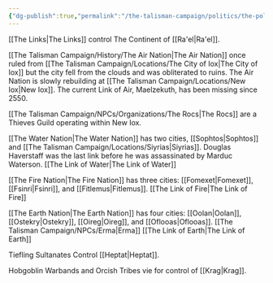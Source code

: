 ```yaml
---
{"dg-publish":true,"permalink":"/the-talisman-campaign/politics/the-political-landscape/","noteIcon":""}
---
```


[[The Links\|The Links]] control The Continent of [[Ra'el\|Ra'el]].

[[The Talisman Campaign/History/The Air Nation\|The Air Nation]] once ruled from [[The Talisman Campaign/Locations/The City of Iox\|The City of Iox]] but the city fell from the clouds and was obliterated to ruins. The Air Nation is slowly rebuilding at [[The Talisman Campaign/Locations/New Iox\|New Iox]]. The current Link of Air, Maelzekuth, has been missing since 2550.

[[The Talisman Campaign/NPCs/Organizations/The Rocs\|The Rocs]] are a Thieves Guild operating within New Iox.


[[The Water Nation\|The Water Nation]] has two cities, [[Sophtos\|Sophtos]] and [[The Talisman Campaign/Locations/Siyrias\|Siyrias]].
Douglas Haverstaff was the last link before he was assassinated by Marduc Waterson.
[[The Link of Water\|The Link of Water]]

[[The Fire Nation\|The Fire Nation]] has three cities: [[Fomexet\|Fomexet]], [[Fsinri\|Fsinri]], and [[Fitlemus\|Fitlemus]].
[[The Link of Fire\|The Link of Fire]]

[[The Earth Nation\|The Earth Nation]] has four cities: [[Oolan\|Oolan]], [[Ostekry\|Ostekry]], [[Oireg\|Oireg]], and [[Oflooas\|Oflooas]].
[[The Talisman Campaign/NPCs/Erma\|Erma]] [[The Link of Earth\|The Link of Earth]]



Tiefling Sultanates Control [[Heptat\|Heptat]].

Hobgoblin Warbands and Orcish Tribes vie for control of [[Krag\|Krag]].